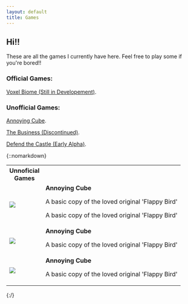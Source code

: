 ```yaml
---
layout: default
title: Games
---
```


## **Hi!!** 

These are all the games I currently have here. Feel free to play some if you're bored!! 

### Official Games:

[Voxel Biome (Still in Developement)](./games/voxel-biome/index.html).

### Unofficial Games:

[Annoying Cube](./games/flying-cube/index.html).

[The Business (Discontinued)](./games/the-business-dev/index.html).

[Defend the Castle (Early Alpha)](./games/defend-the-castle/index.html).

{::nomarkdown}

<table>
    <tr>
        <th style="width:20px"><b>Unnoficial Games</b></th>
        <th></th>
    </tr>
    <tr>
        <td id="columnTest"><a href="./games/flying-cube/index.html"><img src="/blog/assets/PageImages/ThumbnailAnnoyingCubeNotScaled.jpg"></a></td>
        <td><b>Annoying Cube</b> <br> <p>A basic copy of the loved original 'Flappy Bird'</p> <p>A basic copy of the loved original 'Flappy Bird'</p></td>
    </tr>
    <tr>
        <td><a href="./games/flying-cube/index.html"><img src="/blog/assets/PageImages/BusinessNotScaled.jpg"></a></td>
        <td><b>Annoying Cube</b> <br> <p>A basic copy of the loved original 'Flappy Bird'</p></td>
    </tr>
    <tr>
        <td><a href="./games/flying-cube/index.html"><img src="/blog/assets/PageImages/SideScrollerThingyThing.jpg"></a></td>
        <td><b>Annoying Cube</b> <br> <p>A basic copy of the loved original 'Flappy Bird'</p></td>
    </tr>
</table>


{:/}